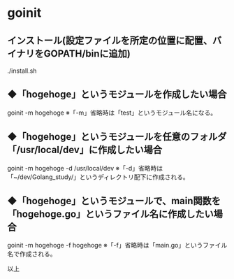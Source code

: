 # goinit

## インストール(設定ファイルを所定の位置に配置、バイナリをGOPATH/binに追加)
./install.sh

## ◆「hogehoge」というモジュールを作成したい場合
goinit -m hogehoge
※「-m」省略時は「test」というモジュール名になる。

## ◆「hogehoge」というモジュールを任意のフォルダ「/usr/local/dev」に作成したい場合
goinit -m hogehoge -d /usr/local/dev
※「-d」省略時は「~/dev/Golang_study/」というディレクトリ配下に作成される。

## ◆「hogehoge」というモジュールで、main関数を「hogehoge.go」というファイル名に作成したい場合
goinit -m hogehoge -f hogehoge
※「-f」省略時は「main.go」というファイル名で作成される。

以上
